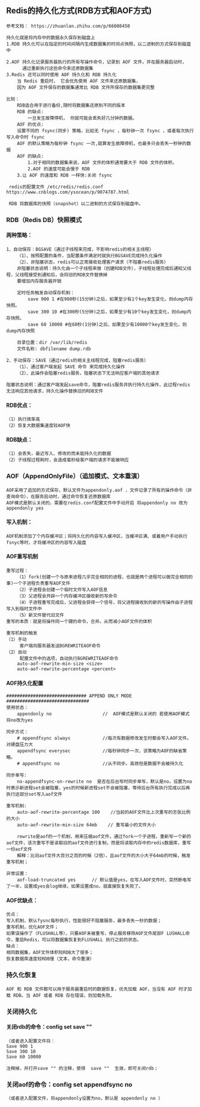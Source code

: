 
## Redis的持久化方式(RDB方式和AOF方式)
    参考文档： https://zhuanlan.zhihu.com/p/66008450
    
    持久化就是将内存中的数据永久保存到磁盘上
    1.RDB 持久化可以在指定的时间间隔内生成数据集的时间点快照，以二进制的方式保存到磁盘中
    
    2.AOF 持久化记录服务器执行的所有写操作命令，记录到 AOF 文件，并在服务器启动时，
          通过重新执行这些命令来还原数据集
    3.Redis 还可以同时使用 AOF 持久化和 RDB 持久化
        当 Redis 重启时， 它会优先使用 AOF 文件来还原数据集， 
        因为 AOF 文件保存的数据集通常比 RDB 文件所保存的数据集更完整
    
    比较：
        RDB适合用于进行备份,随时将数据集还原到不同的版本
        RDB 的缺点:
            一旦发生故障停机， 你就可能会丢失好几分钟的数据。
        AOF 的优点:
        设置不同的 fsync(同步) 策略，比如无 fsync ，每秒钟一次 fsync ，或者每次执行写入命令时 fsync
        AOF 的默认策略为每秒钟 fsync 一次,就算发生故障停机，也最多只会丢失一秒钟的数据
        AOF 的缺点:
            1.对于相同的数据集来说，AOF 文件的体积通常要大于 RDB 文件的体积。
            2.AOF 的速度可能会慢于 RDB
        3.让 AOF 的速度和 RDB 一样快:关闭 fsync
        
     redis的配置文件 /etc/redis/redis.conf     https://www.cnblogs.com/ysocean/p/9074787.html
     
     RDB 将数据库的快照（snapshot）以二进制的方式保存到磁盘中。

    
### RDB（Redis DB）快照模式
#### 两种策略：
    1、自动保存：BGSAVE（通过子线程来完成，不影响redis的相关主线程）
        （1）、按照配置的条件，当配置条件满足时就执行BGSAVE完成持久化操作
        （2）、非阻塞状态，redis可以正常接收处理客户请求（不阻塞redis服务）
        非阻塞状态说明：持久化由一个子线程来做（创建RDB文件），子线程处理完成后通知父线程，父线程接受到通知后，会将旧的RDB文件替换掉
        要增加内存服务器开销
        
        定时任务触发自动保存机制：
            save 900 1 #在900秒(15分钟)之后，如果至少有1个key发生变化，则dump内存快照。
            save 300 10 #在300秒(5分钟)之后，如果至少有10个key发生变化，则dump内存快照。
            save 60 10000 #在60秒(1分钟)之后，如果至少有10000个key发生变化，则dump内存快照
            
        目录位置：dir /var/lib/redis
        文件名称: dbfilename dump.rdb
    
    2、手动保存：SAVE（通过redis的相关主线程完成，阻塞redis服务）
        （1）、通过客户端发起 SAVE 命令 来完成持久化操作
        （2）、此操作会阻塞redis服务，阻塞状态下无法响应客户端的其他请求
    
    阻塞状态说明：通过客户端发起save命令，阻塞redis服务并执行持久化操作，此过程redis无法响应其他请求，持久化操作替换旧的RDB文件
    
#### RDB优点：
    （1）执行效率高
    （2）恢复大数据集速度较AOF快 
#### RDB缺点：
    （1）会丢失，最近写入、修改的而未能持久化的数据
    （2）子线程过程耗时，会造成毫秒级客户端的请求不能被响应
    
###  AOF（AppendOnlyFile）（追加模式、文本重演）
    
    AOF采用了追加的方式保存，默认文件为appendonly.aof ，文件记录了所有的操作命令（非查询命令），在服务启动时，通过命令恢复还原数据库
    AOF模式是默认关闭的，需要在redis.conf配置文件中手动开启 将appendonly no 改为 appendonly yes
    
    
#### 写入机制：
    AOF机制添加了个内存缓冲区；将持久化的内容写入缓冲区，当缓冲区满、或着用户手动执行fsnyc等时，才将缓冲区的内容写入磁盘
    
    
#### AOF重写机制
    重写过程：
        （1）fork(创建一个与原来进程几乎完全相同的进程，也就是两个进程可以做完全相同的事)一个子进程负责重写AOF文件
        （2）子进程会创建一个临时文件写入AOF信息
        （3）父进程会开辟一个内存缓冲区接收新的写命令
        （4）子进程重写完成后，父进程会获得一个信号，将父进程接收到的新的写操作由子进程写入到临时文件中
        （5）新文件替代旧文件
    重写的本质：就是将操作同一个键的命令，合并。从而减小AOF文件的体积
    
    重写机制的触发
    （1）手动
         客户端向服务器发送BGREWRITEAOF命令
    （2）自动
         配置文件中的选项，自动执行BGREWRITEAOF命令
        auto-aof-rewrite-min-size <size>
        auto-aof-rewrite-percentage <percent>

#### AOF持久化配置
    ############################## APPEND ONLY MODE ###############################
    使用状态：
        appendonly no                   //  AOF模式是默认关闭的 若使用AOF模式 将no改为yes
        
    同步方式：
        # appendfsync always            //每次有数据修改发生时都会写入AOF文件。 对硬盘压力大
        appendfsync everysec            //每秒钟同步一次，该策略为AOF的缺省策略。
        # appendfsync no                //从不同步。高效但是数据不会被持久化
        
    同步单写:
        no-appendfsync-on-rewrite no  是否在后台写时同步单写，默认是no，设置为no时表示新进程set会被阻塞，yes的时候新进程set不会被阻塞，等待后台所有执行完成以后再执行这部分set写入aof文件
        
    重写机制:
        auto-aof-rewrite-percentage 100    //当前的AOF文件比上次重写的怎张比例的大小
        auto-aof-rewrite-min-size 64mb    // 重写最小的文件大小
        
        rewrite是aof的一个机制，用来压缩aof文件，通过fork一个子进程，重新写一个新的aof文件，该次重写不是读取旧的aof文件进行复制，而是将读取内存中的redis数据库，重写一份aof文件
        解释：比旧aof文件大百分之百的时候（2倍），且aof文件的大小大于64mb的时候，触发重写机制；
    
    异常设置：   
        aof-load-truncated yes      // 默认值是yes，在写入AOF文件时，突然断电写了一半，设置成yes会log继续，如果设置成no，就直接恢复失败了。
              
#### AOF优缺点：
    优点：
    写入机制，默认fysnc每秒执行，性能很好不阻塞服务，最多丢失一秒的数据；
    重写机制，优化AOF文件；
    如果误操作了（FLUSHALL等），只要AOF未被重写，停止服务移除AOF文件尾部F LUSHALL命令，重启Redis，可以将数据集恢复到FLUSHALL 执行之前的状态。
    缺点：
    相同数据集，AOF文件体积较RDB大了很多；
    恢复数据库速度较RDB慢（文本，命令重演）

### 持久化恢复
    AOF 和 RDB 文件都可以用于服务器重启时的数据恢复，优先加载 AOF，当没有 AOF 时才加载 RDB。当 AOF 或者 RDB 存在错误，则加载失败。    
### 关闭持久化
#### 关闭rdb的命令：config set save ""
    （或者进入配置文件将：
    Save 900 1        
    Save 300 10    
    Save 60 10000   
    
    注释掉，并打开save "" 的注释，使得  save ""  生效，即可关闭rdb；
### 关闭aof的命令：config set appendfsync no 
    （或者进入配置文件，将appendonly设置为no，默认是 appendonly no ）





    

        